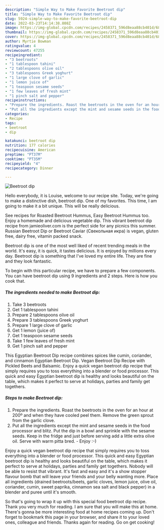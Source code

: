 ```yaml
---
description: "Simple Way to Make Favorite Beetroot dip"
title: "Simple Way to Make Favorite Beetroot dip"
slug: 5924-simple-way-to-make-favorite-beetroot-dip
date: 2022-03-23T14:14:38.808Z
image: https://img-global.cpcdn.com/recipes/2458371_596d8eaa88cb401d/680x482cq70/beetroot-dip-recipe-main-photo.jpg
thumbnail: https://img-global.cpcdn.com/recipes/2458371_596d8eaa88cb401d/680x482cq70/beetroot-dip-recipe-main-photo.jpg
cover: https://img-global.cpcdn.com/recipes/2458371_596d8eaa88cb401d/680x482cq70/beetroot-dip-recipe-main-photo.jpg
author: Myrtie Bowman
ratingvalue: 4
reviewcount: 47255
recipeingredient:
- "3 beetroots"
- "1 tablespoon tahini"
- "2 tablespoons olive oil"
- "3 tablespoons Greek yoghurt"
- "1 large clove of garlic"
- "1 lemon juice of"
- "1 teaspoon sesame seeds"
- "1 few leaves of fresh mint"
- "1 pinch salt and pepper"
recipeinstructions:
- "Prepare the ingredients. Roast the beetroots in the oven for an hour at 200º and when they have cooled peel them. Remove the green sprout from the garlic clove."
- "Put all the ingredients except the mint and sesame seeds in the food processor and blitz. Put the dip in a bowl and sprinkle with the sesame seeds. Keep in the fridge and just before serving add a little extra olive oil. Serve with warm pitta bred.  Enjoy :-)"
categories:
- Recipe
tags:
- beetroot
- dip

katakunci: beetroot dip 
nutrition: 177 calories
recipecuisine: American
preptime: "PT37M"
cooktime: "PT35M"
recipeyield: "4"
recipecategory: Dinner

---
```



![Beetroot dip](https://img-global.cpcdn.com/recipes/2458371_596d8eaa88cb401d/680x482cq70/beetroot-dip-recipe-main-photo.jpg)

Hello everybody, it is Louise, welcome to our recipe site. Today, we're going to make a distinctive dish, beetroot dip. One of my favorites. This time, I am going to make it a bit unique. This will be really delicious.

See recipes for Roasted Beetroot Hummus, Easy Beetroot Hummus too. Enjoy a homemade and delicious vegetable dip. This vibrant beetroot dip recipe from jamieoliver.com is the perfect side for any picnics this summer. Russian Beetroot Dip or Beetroot Caviar (Свекольная икра) is vegan, gluten free, dairy free, vitamin packed snack.

Beetroot dip is one of the most well liked of recent trending meals in the world. It's easy, it is quick, it tastes delicious. It is enjoyed by millions every day. Beetroot dip is something that I've loved my entire life. They are fine and they look fantastic.


To begin with this particular recipe, we have to prepare a few components. You can have beetroot dip using 9 ingredients and 2 steps. Here is how you cook that.

<!--inarticleads1-->

##### The ingredients needed to make Beetroot dip:

1. Take 3 beetroots
1. Get 1 tablespoon tahini
1. Prepare 2 tablespoons olive oil
1. Prepare 3 tablespoons Greek yoghurt
1. Prepare 1 large clove of garlic
1. Get 1 lemon (juice of)
1. Get 1 teaspoon sesame seeds
1. Take 1 few leaves of fresh mint
1. Get 1 pinch salt and pepper


This Egyptian Beetroot Dip recipe combines spices like cumin, coriander, and cinnamon Egyptian Beetroot Dip. Vegan Beetroot Dip Recipe with Pickled Beets and Balsamic. Enjoy a quick vegan beetroot dip recipe that simply requires you to toss everything into a blender or food processor. This quick and easy Egyptian beetroot dip is healthy and looks beautiful on the table, which makes it perfect to serve at holidays, parties and family get togethers. 

<!--inarticleads2-->

##### Steps to make Beetroot dip:

1. Prepare the ingredients. Roast the beetroots in the oven for an hour at 200º and when they have cooled peel them. Remove the green sprout from the garlic clove.
1. Put all the ingredients except the mint and sesame seeds in the food processor and blitz. Put the dip in a bowl and sprinkle with the sesame seeds. Keep in the fridge and just before serving add a little extra olive oil. Serve with warm pitta bred.  - Enjoy :-)


Enjoy a quick vegan beetroot dip recipe that simply requires you to toss everything into a blender or food processor. This quick and easy Egyptian beetroot dip is healthy and looks beautiful on the table, which makes it perfect to serve at holidays, parties and family get togethers. Nobody will be able to resist that vibrant. It&#39;s fast and easy and it&#39;s a show stopper flavour bomb that will leave your friends and your belly wanting more. Place all ingredients (drained beetroots/beets, garlic cloves, lemon juice, olive oil, coriander, cumin, sweet paprika, cinnamon sea salt and black pepper) in a blender and puree until it&#39;s smooth. 

So that's going to wrap it up with this special food beetroot dip recipe. Thank you very much for reading. I am sure that you will make this at home. There's gonna be more interesting food at home recipes coming up. Don't forget to bookmark this page in your browser, and share it to your loved ones, colleague and friends. Thanks again for reading. Go on get cooking!
